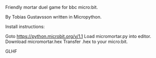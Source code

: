 Friendly mortar duel game for bbc micro:bit.

By Tobias Gustavsson
written in Micropython.

Install instructions:

Goto https://python.microbit.org/v/1.1
Load micromortar.py into editor.
Download micromortar.hex
Transfer .hex to your micro:bit.

GLHF
